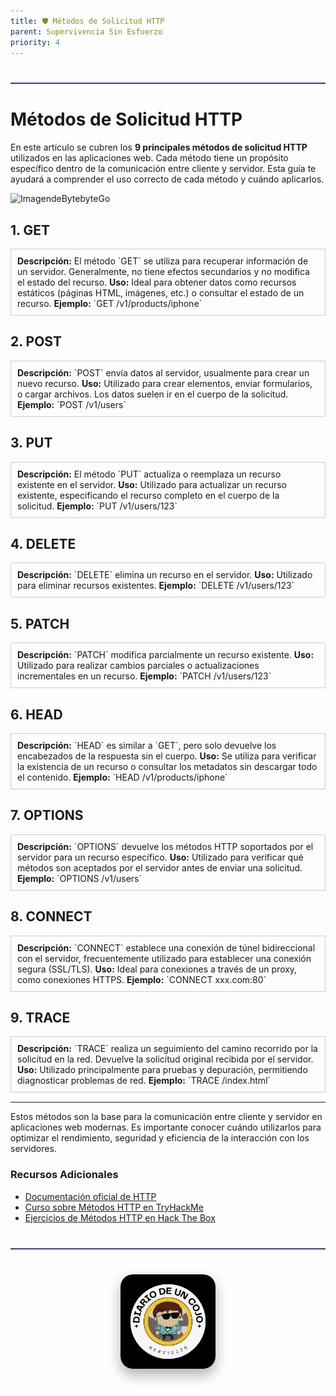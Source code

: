 ```yaml
---
title: 🛡️ Métodos de Solicitud HTTP 
parent: Supervivencia Sin Esfuerzo
priority: 4
---
```

<hr style="border: none; border-top: 1px solid #7e57c2; margin: 40px 0; width: 100%;">

# Métodos de Solicitud HTTP

En este artículo se cubren los **9 principales métodos de solicitud HTTP** utilizados en las aplicaciones web. Cada método tiene un propósito específico dentro de la comunicación entre cliente y servidor. Esta guía te ayudará a comprender el uso correcto de cada método y cuándo aplicarlos.

![ImagendeBytebyteGo](/assets/img/http.gif)

## 1. GET

<div style="border: 1px solid #ccc; padding: 10px; margin-bottom: 15px;">
<strong>Descripción:</strong> El método `GET` se utiliza para recuperar información de un servidor. Generalmente, no tiene efectos secundarios y no modifica el estado del recurso.  
<strong>Uso:</strong> Ideal para obtener datos como recursos estáticos (páginas HTML, imágenes, etc.) o consultar el estado de un recurso.  
<strong>Ejemplo:</strong> `GET /v1/products/iphone`
</div>

## 2. POST

<div style="border: 1px solid #ccc; padding: 10px; margin-bottom: 15px;">
<strong>Descripción:</strong> `POST` envía datos al servidor, usualmente para crear un nuevo recurso.  
<strong>Uso:</strong> Utilizado para crear elementos, enviar formularios, o cargar archivos. Los datos suelen ir en el cuerpo de la solicitud.  
<strong>Ejemplo:</strong> `POST /v1/users`
</div>

## 3. PUT

<div style="border: 1px solid #ccc; padding: 10px; margin-bottom: 15px;">
<strong>Descripción:</strong> El método `PUT` actualiza o reemplaza un recurso existente en el servidor.  
<strong>Uso:</strong> Utilizado para actualizar un recurso existente, especificando el recurso completo en el cuerpo de la solicitud.  
<strong>Ejemplo:</strong> `PUT /v1/users/123`
</div>

## 4. DELETE

<div style="border: 1px solid #ccc; padding: 10px; margin-bottom: 15px;">
<strong>Descripción:</strong> `DELETE` elimina un recurso en el servidor.  
<strong>Uso:</strong> Utilizado para eliminar recursos existentes.  
<strong>Ejemplo:</strong> `DELETE /v1/users/123`
</div>

## 5. PATCH

<div style="border: 1px solid #ccc; padding: 10px; margin-bottom: 15px;">
<strong>Descripción:</strong> `PATCH` modifica parcialmente un recurso existente.  
<strong>Uso:</strong> Utilizado para realizar cambios parciales o actualizaciones incrementales en un recurso.  
<strong>Ejemplo:</strong> `PATCH /v1/users/123`
</div>

## 6. HEAD

<div style="border: 1px solid #ccc; padding: 10px; margin-bottom: 15px;">
<strong>Descripción:</strong> `HEAD` es similar a `GET`, pero solo devuelve los encabezados de la respuesta sin el cuerpo.  
<strong>Uso:</strong> Se utiliza para verificar la existencia de un recurso o consultar los metadatos sin descargar todo el contenido.  
<strong>Ejemplo:</strong> `HEAD /v1/products/iphone`
</div>

## 7. OPTIONS

<div style="border: 1px solid #ccc; padding: 10px; margin-bottom: 15px;">
<strong>Descripción:</strong> `OPTIONS` devuelve los métodos HTTP soportados por el servidor para un recurso específico.  
<strong>Uso:</strong> Utilizado para verificar qué métodos son aceptados por el servidor antes de enviar una solicitud.  
<strong>Ejemplo:</strong> `OPTIONS /v1/users`
</div>

## 8. CONNECT

<div style="border: 1px solid #ccc; padding: 10px; margin-bottom: 15px;">
<strong>Descripción:</strong> `CONNECT` establece una conexión de túnel bidireccional con el servidor, frecuentemente utilizado para establecer una conexión segura (SSL/TLS).  
<strong>Uso:</strong> Ideal para conexiones a través de un proxy, como conexiones HTTPS.  
<strong>Ejemplo:</strong> `CONNECT xxx.com:80`
</div>

## 9. TRACE

<div style="border: 1px solid #ccc; padding: 10px; margin-bottom: 15px;">
<strong>Descripción:</strong> `TRACE` realiza un seguimiento del camino recorrido por la solicitud en la red. Devuelve la solicitud original recibida por el servidor.  
<strong>Uso:</strong> Utilizado principalmente para pruebas y depuración, permitiendo diagnosticar problemas de red.  
<strong>Ejemplo:</strong> `TRACE /index.html`
</div>

---

Estos métodos son la base para la comunicación entre cliente y servidor en aplicaciones web modernas. Es importante conocer cuándo utilizarlos para optimizar el rendimiento, seguridad y eficiencia de la interacción con los servidores.

### Recursos Adicionales

- [Documentación oficial de HTTP](https://developer.mozilla.org/es/docs/Web/HTTP/Methods)
- [Curso sobre Métodos HTTP en TryHackMe](https://tryhackme.com)
- [Ejercicios de Métodos HTTP en Hack The Box](https://hackthebox.com)

<hr style="border: none; border-top: 1px solid #7e57c2; margin: 40px 0; width: 100%;">

<div style="text-align: center; margin: 40px 0;">
  <img src="/assets/images/cojo.png" alt="Firma" style="max-width: 30%; height: auto; border-radius: 20px; box-shadow: 0 10px 20px rgba(0, 0, 0, 0.3);">
</div>